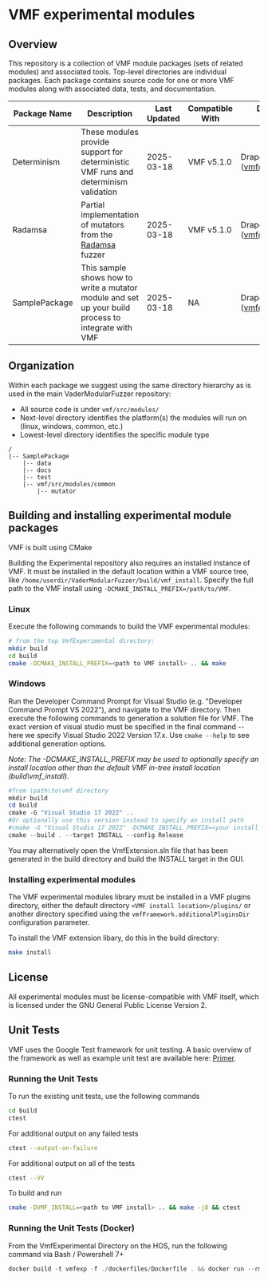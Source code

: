 # VMF experimental modules

## Overview

This repository is a collection of VMF module packages (sets of related modules) and associated tools.
Top-level directories are individual packages. Each package contains source code for one or more VMF
modules along with associated data, tests, and documentation.

| Package Name  | Description  | Last Updated  | Compatible With  | Developer Contact  |
| ------------  | -----------  | ------------  | ---------------  | -----------------  |
| Determinism  | These modules provide support for deterministic VMF runs and determinism validation  | 2025-03-18  | VMF v5.1.0 | Draper (vmf@draper.com) |
| Radamsa  | Partial implementation of mutators from the [Radamsa](https://gitlab.com/akihe/radamsa) fuzzer | 2025-03-18  | VMF v5.1.0 | Draper (vmf@draper.com) |
| SamplePackage  | This sample shows how to write a mutator module and set up your build process to integrate with VMF | 2025-03-18  | NA  | Draper (vmf@draper.com) |

## Organization

Within each package we suggest using the same directory hierarchy as is used in the main 
VaderModularFuzzer repository:
* All source code is under `vmf/src/modules/`
* Next-level directory identifies the platform(s) the modules will run on (linux, windows, common, etc.)
* Lowest-level directory identifies the specific module type

```
/
|-- SamplePackage
    |-- data
    |-- docs
    |-- test
    |-- vmf/src/modules/common
	    |-- mutator
```

## Building and installing experimental module packages

VMF is built using CMake

Building the Experimental repository also requires an installed instance of VMF. It must be installed in the default location within a VMF source tree, like
`/home/userdir/VaderModularFuzzer/build/vmf_install`. Specify the full path to the VMF install using
`-DCMAKE_INSTALL_PREFIX=/path/to/VMF`.

### Linux

Execute the following commands to build the VMF experimental modules:

```bash
# from the top VmfExperimental directory:
mkdir build
cd build
cmake -DCMAKE_INSTALL_PREFIX=<path to VMF install> .. && make
```

### Windows

Run the Developer Command Prompt for Visual Studio (e.g. "Developer Command Prompt VS 2022"), and
navigate to the VMF directory.  Then execute the following commands to generation a solution file
for VMF.  The exact version of visual studio must be specified in the final command -- here we
specify Visual Studio 2022 Version 17.x.  Use `cmake --help` to see additional generation options.

*Note: The -DCMAKE_INSTALL_PREFIX may be used to optionally specify an install location other than
the default VMF in-tree install location (build\vmf_install).*

```powershell
#from \path\to\vmf directory
mkdir build
cd build
cmake -G "Visual Studio 17 2022" ..
#Or optionally use this version instead to specify an install path
#cmake -G "Visual Studio 17 2022" -DCMAKE_INSTALL_PREFIX=<your install path here> ..
cmake --build . --target INSTALL --config Release
```
You may alternatively open the VmfExtension.sln file that has been generated in the build directory 
and build the INSTALL target in the GUI.

### Installing experimental modules

The VMF experimental modules library must be installed in a VMF plugins directory, either the default
directory `<VMF install location>/plugins/` or another directory specified using the 
`vmfFramework.additionalPluginsDir` configuration parameter.

To install the VMF extension libary, do this in the build directory:
```bash
make install
```

## License
All experimental modules must be license-compatible with VMF itself, which is licensed under the GNU General Public License Version 2.


## Unit Tests

VMF uses the Google Test framework for unit testing. A basic overview of the framework as well as example unit test are available here: [Primer](http://google.github.io/googletest/primer.html).

### Running the Unit Tests
To run the existing unit tests, use the following commands
```bash
cd build
ctest
```

For additional output on any failed tests
```bash
ctest --output-on-failure
```

For additional output on all of the tests
```bash
ctest --VV
```

To build and run
```bash
cmake -DVMF_INSTALL=<path to VMF install> .. && make -j8 && ctest
```

### Running the Unit Tests (Docker)
From the VmfExperimental Directory on the HOS, run the following command via Bash / Powershell 7+
```powershell
docker build -t vmfexp -f ./dockerfiles/Dockerfile . && docker run --rm vmfexp
```
